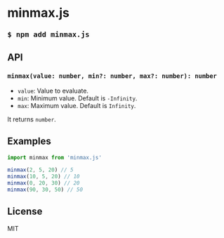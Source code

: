 # minmax.js

<h3 align="left">
  <pre lang="bash">$ npm add minmax.js</pre>
</h3>

## API

### `minmax(value: number, min?: number, max?: number): number`

- `value`: Value to evaluate.
- `min`: Minimum value. Default is `-Infinity`.
- `max`: Maximum value. Default is `Infinity`.

It returns `number`.

## Examples

```js
import minmax from 'minmax.js'

minmax(2, 5, 20) // 5
minmax(10, 5, 20) // 10
minmax(0, 20, 30) // 20
minmax(90, 30, 50) // 50
```

## License

MIT
